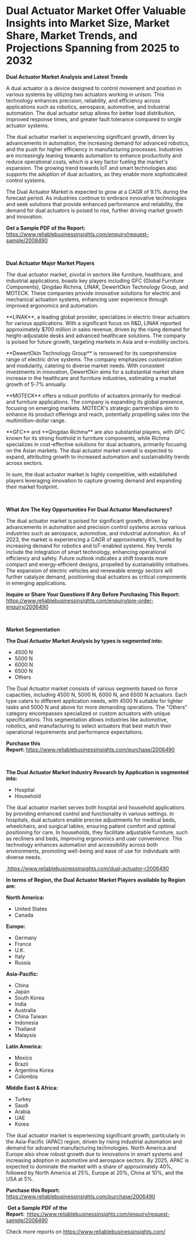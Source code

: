 <p><h1>Dual Actuator Market Offer Valuable Insights into Market Size, Market Share, Market Trends, and Projections Spanning from 2025 to 2032</h1></p><p><strong>Dual Actuator Market Analysis and Latest Trends</strong></p>
<p><p>A dual actuator is a device designed to control movement and position in various systems by utilizing two actuators working in unison. This technology enhances precision, reliability, and efficiency across applications such as robotics, aerospace, automotive, and industrial automation. The dual actuator setup allows for better load distribution, improved response times, and greater fault tolerance compared to single actuator systems.</p><p>The dual actuator market is experiencing significant growth, driven by advancements in automation, the increasing demand for advanced robotics, and the push for higher efficiency in manufacturing processes. Industries are increasingly leaning towards automation to enhance productivity and reduce operational costs, which is a key factor fueling the market's expansion. The growing trend towards IoT and smart technologies also supports the adoption of dual actuators, as they enable more sophisticated control systems. </p><p>The Dual Actuator Market is expected to grow at a CAGR of 9.1% during the forecast period. As industries continue to embrace innovative technologies and seek solutions that provide enhanced performance and reliability, the demand for dual actuators is poised to rise, further driving market growth and innovation.</p></p>
<p><strong>Get a Sample PDF of the Report:&nbsp;</strong> <a href="https://www.reliablebusinessinsights.com/enquiry/request-sample/2006490?utm_campaign=3276&utm_medium=2&utm_source=Github&utm_content=ia&utm_term=10042025&utm_id=dual-actuator">https://www.reliablebusinessinsights.com/enquiry/request-sample/2006490</a></p>
<p>&nbsp;</p>
<p><strong>Dual Actuator Major Market Players</strong></p>
<p><p>The dual actuator market, pivotal in sectors like furniture, healthcare, and industrial applications, boasts key players including GFC (Global Furniture Components), Qingdao Richma, LINAK, DewertOkin Technology Group, and MOTECK. These companies provide innovative solutions for electric and mechanical actuation systems, enhancing user experience through improved ergonomics and automation.</p><p>**LINAK**, a leading global provider, specializes in electric linear actuators for various applications. With a significant focus on R&D, LINAK reported approximately $700 million in sales revenue, driven by the rising demand for height-adjustable desks and advanced healthcare solutions. The company is poised for future growth, targeting markets in Asia and e-mobility sectors.</p><p>**DewertOkin Technology Group** is renowned for its comprehensive range of electric drive systems. The company emphasizes customization and modularity, catering to diverse market needs. With consistent investments in innovation, DewertOkin aims for a substantial market share increase in the healthcare and furniture industries, estimating a market growth of 5-7% annually.</p><p>**MOTECK** offers a robust portfolio of actuators primarily for medical and furniture applications. The company is expanding its global presence, focusing on emerging markets. MOTECK's strategic partnerships aim to enhance its product offerings and reach, potentially propelling sales into the multimillion-dollar range.</p><p>**GFC** and **Qingdao Richma** are also substantial players, with GFC known for its strong foothold in furniture components, while Richma specializes in cost-effective solutions for dual actuators, primarily focusing on the Asian markets. The dual actuator market overall is expected to expand, attributing growth to increased automation and sustainability trends across sectors.</p><p>In sum, the dual actuator market is highly competitive, with established players leveraging innovation to capture growing demand and expanding their market footprint.</p></p>
<p>&nbsp;</p>
<p><strong>What Are The Key Opportunities For Dual Actuator Manufacturers?</strong></p>
<p><p>The dual actuator market is poised for significant growth, driven by advancements in automation and precision control systems across various industries such as aerospace, automotive, and industrial automation. As of 2023, the market is experiencing a CAGR of approximately 6%, fueled by increasing demand for robotics and IoT-enabled systems. Key trends include the integration of smart technology, enhancing operational efficiency and safety. Future outlook indicates a shift towards more compact and energy-efficient designs, propelled by sustainability initiatives. The expansion of electric vehicles and renewable energy sectors will further catalyze demand, positioning dual actuators as critical components in emerging applications.</p></p>
<p><strong>Inquire or Share Your Questions If Any Before Purchasing This Report:</strong> <a href="https://www.reliablebusinessinsights.com/enquiry/pre-order-enquiry/2006490?utm_campaign=3276&utm_medium=2&utm_source=Github&utm_content=ia&utm_term=10042025&utm_id=dual-actuator">https://www.reliablebusinessinsights.com/enquiry/pre-order-enquiry/2006490</a></p>
<p>&nbsp;</p>
<p><strong>Market Segmentation</strong></p>
<p><strong>The Dual Actuator Market Analysis by types is segmented into:</strong></p>
<p><ul><li>4500 N</li><li>5000 N</li><li>6000 N</li><li>6500 N</li><li>Others</li></ul></p>
<p><p>The Dual Actuator market consists of various segments based on force capacities, including 4500 N, 5000 N, 6000 N, and 6500 N actuators. Each type caters to different application needs, with 4500 N suitable for lighter tasks and 5000 N and above for more demanding operations. The "Others" category encompasses specialized or custom actuators with unique specifications. This segmentation allows industries like automotive, robotics, and manufacturing to select actuators that best match their operational requirements and performance expectations.</p></p>
<p><strong>Purchase this Report:&nbsp;</strong><a href="https://www.reliablebusinessinsights.com/purchase/2006490?utm_campaign=3276&utm_medium=2&utm_source=Github&utm_content=ia&utm_term=10042025&utm_id=dual-actuator">https://www.reliablebusinessinsights.com/purchase/2006490</a></p>
<p>&nbsp;</p>
<p><strong>The Dual Actuator Market Industry Research by Application is segmented into:</strong></p>
<p><ul><li>Hospital</li><li>Household</li></ul></p>
<p><p>The dual actuator market serves both hospital and household applications by providing enhanced control and functionality in various settings. In hospitals, dual actuators enable precise adjustments for medical beds, wheelchairs, and surgical tables, ensuring patient comfort and optimal positioning for care. In households, they facilitate adjustable furniture, such as recliners and beds, improving ergonomics and user convenience. This technology enhances automation and accessibility across both environments, promoting well-being and ease of use for individuals with diverse needs.</p></p>
<p><a href="https://www.reliablebusinessinsights.com/dual-actuator-r2006490?utm_campaign=3276&utm_medium=2&utm_source=Github&utm_content=ia&utm_term=10042025&utm_id=dual-actuator">&nbsp;https://www.reliablebusinessinsights.com/dual-actuator-r2006490</a></p>
<p><strong>In terms of Region, the Dual Actuator Market Players available by Region are:</strong></p>
<p>
    <p> <strong> North America: </strong>
        <ul>
            <li>United States</li>
            <li>Canada</li>
        </ul>
        </p> 
    <p> <strong> Europe: </strong>
        <ul>
            <li>Germany</li>
            <li>France</li>
            <li>U.K.</li>
            <li>Italy</li>
            <li>Russia</li>
        </ul>
        </p> 
    <p> <strong> Asia-Pacific: </strong>
        <ul>
            <li>China</li>
            <li>Japan</li>
            <li>South Korea</li>
            <li>India</li>
            <li>Australia</li>
            <li>China Taiwan</li>
            <li>Indonesia</li>
            <li>Thailand</li>
            <li>Malaysia</li>
        </ul>
        </p> 
    <p> <strong> Latin America: </strong>
        <ul>
            <li>Mexico</li>
            <li>Brazil</li>
            <li>Argentina Korea</li>
            <li>Colombia</li>
        </ul>
        </p> 
    <p> <strong> Middle East & Africa: </strong>
        <ul>
            <li>Turkey</li>
            <li>Saudi</li>
            <li>Arabia</li>
            <li>UAE</li>
            <li>Korea</li>
        </ul>
    </p>
    </p>
<p><p>The dual actuator market is experiencing significant growth, particularly in the Asia-Pacific (APAC) region, driven by rising industrial automation and demand for advanced manufacturing technologies. North America and Europe also show robust growth due to innovations in smart systems and increasing adoption in automotive and aerospace sectors. By 2025, APAC is expected to dominate the market with a share of approximately 40%, followed by North America at 25%, Europe at 20%, China at 10%, and the USA at 5%.</p></p>
<p><strong>Purchase this Report: </strong><a href="https://www.reliablebusinessinsights.com/purchase/2006490?utm_campaign=3276&utm_medium=2&utm_source=Github&utm_content=ia&utm_term=10042025&utm_id=dual-actuator">https://www.reliablebusinessinsights.com/purchase/2006490</a></p>
<p>&nbsp;<strong>Get a Sample PDF of the Report:&nbsp;&nbsp;</strong><a href="https://www.reliablebusinessinsights.com/enquiry/request-sample/2006490?utm_campaign=3276&utm_medium=2&utm_source=Github&utm_content=ia&utm_term=10042025&utm_id=dual-actuator">https://www.reliablebusinessinsights.com/enquiry/request-sample/2006490</a></p>
<p><strong></strong></p>
<p>Check more reports on <a href="https://www.reliablebusinessinsights.com/?utm_campaign=3276&utm_medium=2&utm_source=Github&utm_content=ia&utm_term=10042025&utm_id=dual-actuator">https://www.reliablebusinessinsights.com/</a></p>